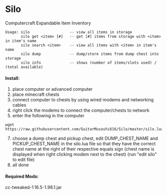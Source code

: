 # Silo
Computercraft Expandable Item Inventory  
~~~
Usage: silo                  -- view all items in storage
       silo get <item> [#]   -- get [#] items from storage with <item> in item's name
       silo search <item>    -- view all items with <item> in item's name
       silo dump             -- dump/store items from dump chest into storage
       silo info             -- shows (number of items/slots used) / (total available)
~~~


#### Install:
1) place computer or advanced computer
3) place minecraft chests
4) connect computer to chests by using wired modems and networking cables
5) right click the modems to connect the computer/chests to network
6) enter the following in the computer
~~~
wget https://raw.githubusercontent.com/GuitarMusashi616/Silo/master/silo.lua
~~~
7) choose a dump chest and pickup chest, edit DUMP_CHEST_NAME and PICKUP_CHEST_NAME in the silo.lua file so that they have the correct chest name at the right of their respective equals sign (chest name is displayed when right clicking modem next to the chest) (run "edit silo" to edit file)
8) all done


#### Required Mods:
cc-tweaked-1.16.5-1.98.1.jar
